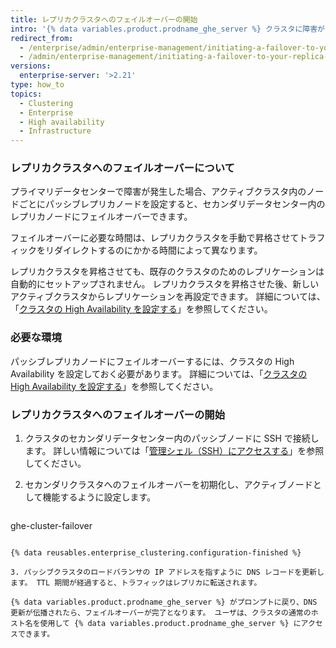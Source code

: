 ```yaml
---
title: レプリカクラスタへのフェイルオーバーの開始
intro: '{% data variables.product.prodname_ghe_server %} クラスタに障害が発生した場合は、パッシブレプリカにフェイルオーバーできます。'
redirect_from:
  - /enterprise/admin/enterprise-management/initiating-a-failover-to-your-replica-cluster
  - /admin/enterprise-management/initiating-a-failover-to-your-replica-cluster
versions:
  enterprise-server: '>2.21'
type: how_to
topics:
  - Clustering
  - Enterprise
  - High availability
  - Infrastructure
---
```

### レプリカクラスタへのフェイルオーバーについて

プライマリデータセンターで障害が発生した場合、アクティブクラスタ内のノードごとにパッシブレプリカノードを設定すると、セカンダリデータセンター内のレプリカノードにフェイルオーバーできます。

フェイルオーバーに必要な時間は、レプリカクラスタを手動で昇格させてトラフィックをリダイレクトするのにかかる時間によって異なります。

レプリカクラスタを昇格させても、既存のクラスタのためのレプリケーションは自動的にセットアップされません。 レプリカクラスタを昇格させた後、新しいアクティブクラスタからレプリケーションを再設定できます。 詳細については、「[クラスタの High Availability を設定する](/enterprise/admin/enterprise-management/configuring-high-availability-replication-for-a-cluster#reconfiguring-high-availability-replication-after-a-failover)」を参照してください。

### 必要な環境

パッシブレプリカノードにフェイルオーバーするには、クラスタの High Availability を設定しておく必要があります。 詳細については、「[クラスタの High Availability を設定する](/enterprise/admin/enterprise-management/configuring-high-availability-replication-for-a-cluster)」を参照してください。

### レプリカクラスタへのフェイルオーバーの開始

1. クラスタのセカンダリデータセンター内のパッシブノードに SSH で接続します。 詳しい情報については「[管理シェル（SSH）にアクセスする](/enterprise/admin/configuration/accessing-the-administrative-shell-ssh#enabling-access-to-the-administrative-shell-via-ssh)」を参照してください。

2. セカンダリクラスタへのフェイルオーバーを初期化し、アクティブノードとして機能するように設定します。

    ```shell
  ghe-cluster-failover
  ```

{% data reusables.enterprise_clustering.configuration-finished %}

3. パッシブクラスタのロードバランサの IP アドレスを指すように DNS レコードを更新します。 TTL 期間が経過すると、トラフィックはレプリカに転送されます。

{% data variables.product.prodname_ghe_server %} がプロンプトに戻り、DNS 更新が伝播されたら、フェイルオーバーが完了となります。 ユーザは、クラスタの通常のホスト名を使用して {% data variables.product.prodname_ghe_server %} にアクセスできます。
